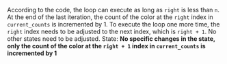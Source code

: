 According to the code, the loop can execute as long as `right` is less than `n`. At the end of the last iteration, the count of the color at the `right` index in `current_counts` is incremented by 1. To execute the loop one more time, the `right` index needs to be adjusted to the next index, which is `right + 1`. No other states need to be adjusted.
State: **No specific changes in the state, only the count of the color at the `right + 1` index in `current_counts` is incremented by 1**